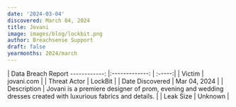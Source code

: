 ```yaml
---
date: '2024-03-04'
discovered: March 04, 2024
title: Jovani
image: images/blog/lockbit.png
author: Breachsense Support
draft: false
yearmonths: 2024/march
---
```



| Data Breach Report
------------:     |:-------------:    | :-----:|
| Victim      | jovani.com      | 
| Threat Actor      | LockBit      | 
| Date Discovered      | Mar 04, 2024      | 
| Description      | Jovani is a premiere designer of prom, evening and wedding dresses created with luxurious fabrics and details.      | 
| Leak Size      | Unknown      | 

